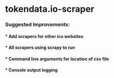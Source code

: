 # tokendata.io-scraper

### Suggested Improvements:
#### * Add scrapers for other ico websites
#### * All scrapers using scrapy to run
#### * Command line arguments for location of csv file
#### * Console output logging
